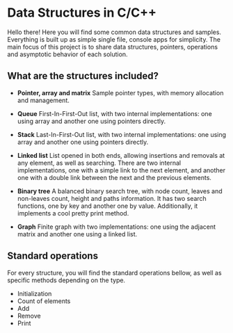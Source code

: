 # Data Structures in C/C++

Hello there! Here you will find some common data structures and samples. Everything is built up as simple single file, console apps for simplicity. The main focus of this project is to share data structures, pointers, operations and asymptotic behavior of each solution.

## What are the structures included?

* **Pointer, array and matrix**
Sample pointer types, with memory allocation and management.

* **Queue**
First-In-First-Out list, with two internal implementations: one using array and another one using pointers directly.

* **Stack**
Last-In-First-Out list, with two internal implementations: one using array and another one using pointers directly.

* **Linked list**
List opened in both ends, allowing insertions and removals at any element, as well as searching.
There are two internal implementations, one with a simple link to the next element, and another one with a double link between the next and the previous elements.

* **Binary tree**
A balanced binary search tree, with node count, leaves and non-leaves count, height and paths information.
It has two search functions, one by key and another one by value.
Additionally, it implements a cool pretty print method.

* **Graph**
Finite graph with two implementations: one using the adjacent matrix and another one using a linked list.

## Standard operations

For every structure, you will find the standard operations bellow, as well as specific methods depending on the type.

- Initialization
- Count of elements
- Add
- Remove
- Print